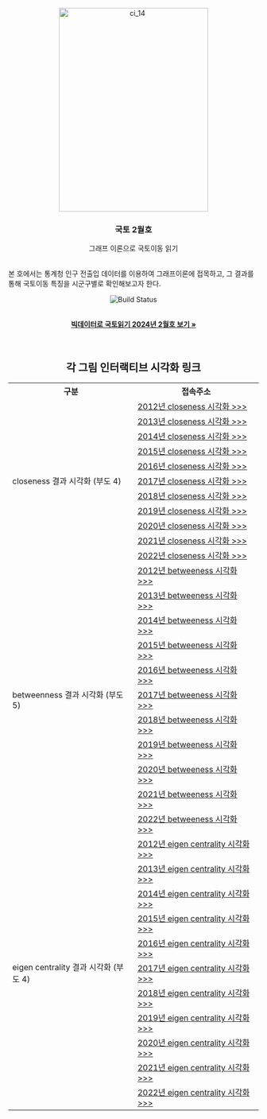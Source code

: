 <!-- KRIHS Magazine Information -->
<br />
<div align="center">
  <a href="https://github.com/ycanns/KRIHS_Magazines">
    <img src="KRIHS_icon/000000035955_01.png" alt="ci_14" width="300" height="410">
  </a>
  
<h3 align="center">국토 2월호</h3>

  <p align="center">
    그래프 이론으로 국토이동 읽기
    <br /><br /></p><p align="left">
    본 호에서는 통계청 인구 전출입 데이터를 이용하여 그래프이론에 접목하고, 그 결과를 통해 국토이동 특징을 시군구별로 확인해보고자 한다.<br /></p><p align="center">
    
    
![Build Status](https://img.shields.io/badge/R-R?color=lightblue&logo=R)

 <br> <a href="https://library.krihs.re.kr/dl_image2/IMG/08/000000035969/SERVICE/000000035969_01.PDF"><strong>빅데이터로 국토읽기 2024년 2월호 보기 »</strong></a>
    <br />

<br> 
  <h2>각 그림 인터랙티브 시각화 링크</h2>

<table style="width:100%">
  <tr>
    <th>구분</th>
    <th>접속주소</th>
  </tr>

  <tr>
    <td rowspan="11">closeness 결과 시각화 (부도 4)</td>
    <td><a href="https://ycanns.github.io/KRIHS_Magazines/Closeness_MAP_2012.html"> 2012년 closeness 시각화 >>> </a></td>
      <tr><td><a href="https://ycanns.github.io/KRIHS_Magazines/Closeness_MAP_2013.html"> 2013년 closeness 시각화 >>> </a></td></tr>
      <tr><td><a href="https://ycanns.github.io/KRIHS_Magazines/Closeness_MAP_2014.html"> 2014년 closeness 시각화 >>> </a></td></tr>
      <tr><td><a href="https://ycanns.github.io/KRIHS_Magazines/Closeness_MAP_2015.html"> 2015년 closeness 시각화 >>> </a></td></tr>
      <tr><td><a href="https://ycanns.github.io/KRIHS_Magazines/Closeness_MAP_2016.html"> 2016년 closeness 시각화 >>> </a></td></tr>
      <tr><td><a href="https://ycanns.github.io/KRIHS_Magazines/Closeness_MAP_2017.html"> 2017년 closeness 시각화 >>> </a></td></tr>
      <tr><td><a href="https://ycanns.github.io/KRIHS_Magazines/Closeness_MAP_2018.html"> 2018년 closeness 시각화 >>> </a></td></tr>
      <tr><td><a href="https://ycanns.github.io/KRIHS_Magazines/Closeness_MAP_2019.html"> 2019년 closeness 시각화 >>> </a></td></tr>
      <tr><td><a href="https://ycanns.github.io/KRIHS_Magazines/Closeness_MAP_2020.html"> 2020년 closeness 시각화 >>> </a></td></tr>
      <tr><td><a href="https://ycanns.github.io/KRIHS_Magazines/Closeness_MAP_2021.html"> 2021년 closeness 시각화 >>> </a></td></tr>
      <tr><td><a href="https://ycanns.github.io/KRIHS_Magazines/Closeness_MAP_2022.html"> 2022년 closeness 시각화 >>> </a></td></tr>
  </tr>
  
  <tr>
    <td rowspan="11">betweenness 결과 시각화 (부도 5)</td>
    <td><a href="https://ycanns.github.io/KRIHS_Magazines/betweeness_MAP_2012.html"> 2012년 betweeness 시각화 >>> </a></td>
      <tr><td><a href="https://ycanns.github.io/KRIHS_Magazines/betweeness_MAP_2013.html"> 2013년 betweeness 시각화 >>> </a></td></tr>
      <tr><td><a href="https://ycanns.github.io/KRIHS_Magazines/betweeness_MAP_2014.html"> 2014년 betweeness 시각화 >>> </a></td></tr>
      <tr><td><a href="https://ycanns.github.io/KRIHS_Magazines/betweeness_MAP_2015.html"> 2015년 betweeness 시각화 >>> </a></td></tr>
      <tr><td><a href="https://ycanns.github.io/KRIHS_Magazines/betweeness_MAP_2016.html"> 2016년 betweeness 시각화 >>> </a></td></tr>
      <tr><td><a href="https://ycanns.github.io/KRIHS_Magazines/betweeness_MAP_2017.html"> 2017년 betweeness 시각화 >>> </a></td></tr>
      <tr><td><a href="https://ycanns.github.io/KRIHS_Magazines/betweeness_MAP_2018.html"> 2018년 betweeness 시각화 >>> </a></td></tr>
      <tr><td><a href="https://ycanns.github.io/KRIHS_Magazines/betweeness_MAP_2019.html"> 2019년 betweeness 시각화 >>> </a></td></tr>
      <tr><td><a href="https://ycanns.github.io/KRIHS_Magazines/betweeness_MAP_2020.html"> 2020년 betweeness 시각화 >>> </a></td></tr>
      <tr><td><a href="https://ycanns.github.io/KRIHS_Magazines/betweeness_MAP_2021.html"> 2021년 betweeness 시각화 >>> </a></td></tr>
      <tr><td><a href="https://ycanns.github.io/KRIHS_Magazines/betweeness_MAP_2022.html"> 2022년 betweeness 시각화 >>> </a></td></tr>
  </tr>
  
  <tr>
    <td rowspan="11">eigen centrality 결과 시각화 (부도 4)</td>
    <td><a href="https://ycanns.github.io/KRIHS_Magazines/eign_Cntalry_MAP_2012.html"> 2012년 eigen centrality 시각화 >>> </a></td>
      <tr><td><a href="https://ycanns.github.io/KRIHS_Magazines/eign_Cntalry_MAP_2013.html"> 2013년 eigen centrality 시각화 >>> </a></td></tr>
      <tr><td><a href="https://ycanns.github.io/KRIHS_Magazines/eign_Cntalry_MAP_2014.html"> 2014년 eigen centrality 시각화 >>> </a></td></tr>
      <tr><td><a href="https://ycanns.github.io/KRIHS_Magazines/eign_Cntalry_MAP_2015.html"> 2015년 eigen centrality 시각화 >>> </a></td></tr>
      <tr><td><a href="https://ycanns.github.io/KRIHS_Magazines/eign_Cntalry_MAP_2016.html"> 2016년 eigen centrality 시각화 >>> </a></td></tr>
      <tr><td><a href="https://ycanns.github.io/KRIHS_Magazines/eign_Cntalry_MAP_2017.html"> 2017년 eigen centrality 시각화 >>> </a></td></tr>
      <tr><td><a href="https://ycanns.github.io/KRIHS_Magazines/eign_Cntalry_MAP_2018.html"> 2018년 eigen centrality 시각화 >>> </a></td></tr>
      <tr><td><a href="https://ycanns.github.io/KRIHS_Magazines/eign_Cntalry_MAP_2019.html"> 2019년 eigen centrality 시각화 >>> </a></td></tr>
      <tr><td><a href="https://ycanns.github.io/KRIHS_Magazines/eign_Cntalry_MAP_2020.html"> 2020년 eigen centrality 시각화 >>> </a></td></tr>
      <tr><td><a href="https://ycanns.github.io/KRIHS_Magazines/eign_Cntalry_MAP_2021.html"> 2021년 eigen centrality 시각화 >>> </a></td></tr>
      <tr><td><a href="https://ycanns.github.io/KRIHS_Magazines/eign_Cntalry_MAP_2022.html"> 2022년 eigen centrality 시각화 >>> </a></td></tr>
  </tr>
  
</table>
  </p>
</div>




